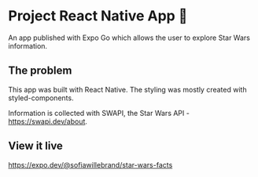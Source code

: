 # Project React Native App 📱

An app published with Expo Go which allows the user to explore Star Wars information.

## The problem

This app was built with React Native. The styling was mostly created with styled-components.

Information is collected with SWAPI, the Star Wars API - https://swapi.dev/about.

## View it live

https://expo.dev/@sofiawillebrand/star-wars-facts
